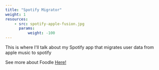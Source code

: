 ```yaml
---
title: "Spotify Migrator"
weight: 1
resources:
    - src: spotify-apple-fusion.jpg
      params:
          weight: -100
---
```


This is where I'll talk about my Spotify app that migrates user data from apple music to spotify

See more about Foodle [Here!](https://www.therollcontainer.com/)